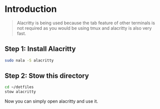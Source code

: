 # Introduction

> Alacritty is being used because the tab feature of other terminals is not required as you would be using tmux and alacritty is also very fast.

## Step 1: Install Alacritty

```bash
sudo nala -S alacritty
```

## Step 2: Stow this directory

```bash
cd ~/dotfiles
stow alacritty
```

Now you can simply open alacritty and use it.
